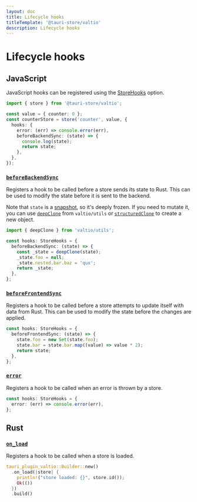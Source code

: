```yaml
---
layout: doc
title: Lifecycle hooks
titleTemplate: '@tauri-store/valtio'
description: Lifecycle hooks
---
```


# Lifecycle hooks

## JavaScript

JavaScript hooks can be registered using the [StoreHooks](https://tb.dev.br/tauri-store/js-docs/plugin-valtio/interfaces/StoreHooks.html) option.

```typescript
import { store } from '@tauri-store/valtio';

const value = { counter: 0 };
const counterStore = store('counter', value, {
  hooks: {
    error: (err) => console.error(err),
    beforeBackendSync: (state) => {
      console.log(state);
      return state;
    },
  },
});
```

### [`beforeBackendSync`](https://tb.dev.br/tauri-store/js-docs/plugin-valtio/interfaces/StoreHooks.html#beforebackendsync)

Registers a hook to be called before a store sends its state to Rust. This can be used to modify the state before it is sent to the backend.

Note that `state` is a [snapshot](https://valtio.dev/docs/api/advanced/snapshot), so it's deeply frozen. If you need to mutate it, you can use [`deepClone`](https://valtio.dev/docs/how-tos/how-to-reset-state) from `valtio/utils` or [`structuredClone`](https://developer.mozilla.org/en-US/docs/Web/API/Window/structuredClone) to create a new object.

```typescript
import { deepClone } from 'valtio/utils';

const hooks: StoreHooks = {
  beforeBackendSync: (state) => {
    const _state = deepClone(state);
    _state.foo = null;
    _state.nested.bar.baz = 'qux';
    return _state;
  },
};
```

### [`beforeFrontendSync`](https://tb.dev.br/tauri-store/js-docs/plugin-valtio/interfaces/StoreHooks.html#beforefrontendsync)

Registers a hook to be called before a store attempts to update itself with data from Rust. This can be used to modify the state before the changes are applied.

```typescript
const hooks: StoreHooks = {
  beforeFrontendSync: (state) => {
    state.foo = new Set(state.foo);
    state.bar = state.bar.map((value) => value * 2);
    return state;
  },
};
```

### [`error`](https://tb.dev.br/tauri-store/js-docs/plugin-valtio/interfaces/StoreHooks.html#error)

Registers a hook to be called when an error is thrown by a store.

```typescript
const hooks: StoreHooks = {
  error: (err) => console.error(err),
};
```

## Rust

### [`on_load`](https://docs.rs/tauri-plugin-valtio/latest/tauri_plugin_valtio/struct.Builder.html#method.on_load)

Registers a hook to be called when a store is loaded.

```rust
tauri_plugin_valtio::Builder::new()
  .on_load(|store| {
    println!("store loaded: {}", store.id());
    Ok(())
  })
  .build()
```
